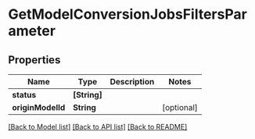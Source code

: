 # GetModelConversionJobsFiltersParameter

## Properties
Name | Type | Description | Notes
------------ | ------------- | ------------- | -------------
**status** | **[String]** |  | 
**originModelId** | **String** |  | [optional] 

[[Back to Model list]](../README.md#documentation-for-models) [[Back to API list]](../README.md#documentation-for-api-endpoints) [[Back to README]](../README.md)


